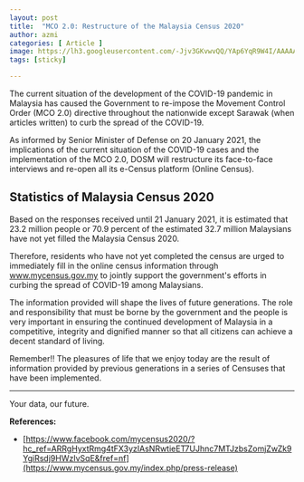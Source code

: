 ```yaml
---
layout: post
title:  "MCO 2.0: Restructure of the Malaysia Census 2020"
author: azmi
categories: [ Article ]
image: https://lh3.googleusercontent.com/-Jjv3GKvwvQQ/YAp6YqR9W4I/AAAAAAAA_Ok/CXcrxCRrxtkUtIy7g5OSYQcylsk1JFzXwCK8BGAsYHg/s0/2021-01-21.jpg
tags: [sticky]

---
```


The current situation of the development of the COVID-19 pandemic in Malaysia has caused the Government to re-impose the Movement Control Order (MCO 2.0) directive throughout the nationwide except Sarawak (when articles written) to curb the spread of the COVID-19.

As informed by Senior Minister of Defense on 20 January 2021, the implications of the current situation of the COVID-19 cases and the implementation of the MCO 2.0, DOSM will restructure its face-to-face interviews and re-open all its e-Census platform (Online Census).

## Statistics of Malaysia Census 2020
Based on the responses received until 21 January 2021, it is estimated that 23.2 million people or 70.9 percent of the estimated 32.7 million Malaysians have not yet filled the Malaysia Census 2020.

Therefore, residents who have not yet completed the census are urged to immediately fill in the online census information through www.mycensus.gov.my to jointly support the government's efforts in curbing the spread of COVID-19 among Malaysians.

The information provided will shape the lives of future generations.  The role and responsibility that must be borne by the government and the people is very important in ensuring the continued development of Malaysia in a competitive, integrity and dignified manner so that all citizens can achieve a decent standard of living.

Remember!! The pleasures of life that we enjoy today are the result of information provided by previous generations in a series of Censuses that have been implemented.

___


Your data, our future.




**References:**
* [https://www.facebook.com/mycensus2020/?hc_ref=ARRgHyxtRmg4tFX3yzIAsNRwtieET7UJhnc7MTJzbsZomjZwZk9YgiRsdj9HWzIvSqE&fref=nf](https://www.mycensus.gov.my/index.php/press-release)
